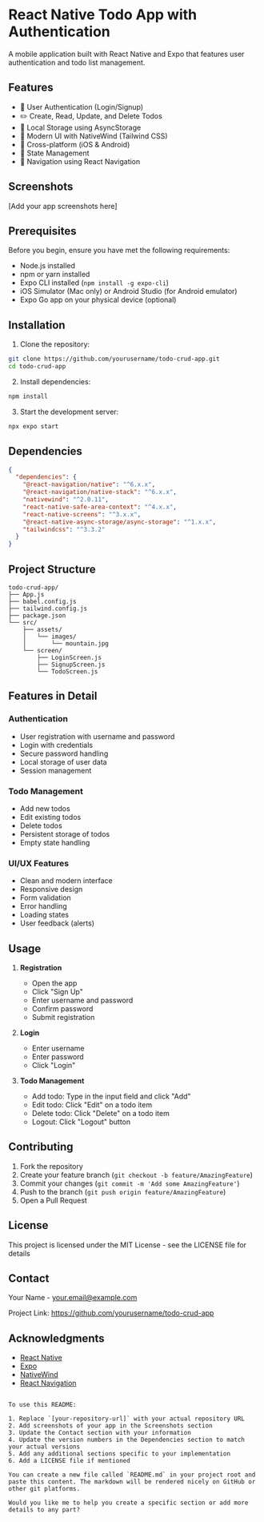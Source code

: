 # React Native Todo App with Authentication

A mobile application built with React Native and Expo that features user authentication and todo list management.

## Features

- 🔐 User Authentication (Login/Signup)
- ✏️ Create, Read, Update, and Delete Todos
- 💾 Local Storage using AsyncStorage
- 🎨 Modern UI with NativeWind (Tailwind CSS)
- 📱 Cross-platform (iOS & Android)
- 🔄 State Management
- 🧭 Navigation using React Navigation

## Screenshots

[Add your app screenshots here]

## Prerequisites

Before you begin, ensure you have met the following requirements:
- Node.js installed
- npm or yarn installed
- Expo CLI installed (`npm install -g expo-cli`)
- iOS Simulator (Mac only) or Android Studio (for Android emulator)
- Expo Go app on your physical device (optional)

## Installation

1. Clone the repository:
```bash
git clone https://github.com/yourusername/todo-crud-app.git
cd todo-crud-app
```

2. Install dependencies:
```bash
npm install
```

3. Start the development server:
```bash
npx expo start
```

## Dependencies

```json
{
  "dependencies": {
    "@react-navigation/native": "^6.x.x",
    "@react-navigation/native-stack": "^6.x.x",
    "nativewind": "^2.0.11",
    "react-native-safe-area-context": "^4.x.x",
    "react-native-screens": "^3.x.x",
    "@react-native-async-storage/async-storage": "^1.x.x",
    "tailwindcss": "^3.3.2"
  }
}
```

## Project Structure

```
todo-crud-app/
├── App.js
├── babel.config.js
├── tailwind.config.js
├── package.json
└── src/
    ├── assets/
    │   └── images/
    │       └── mountain.jpg
    └── screen/
        ├── LoginScreen.js
        ├── SignupScreen.js
        └── TodoScreen.js
```

## Features in Detail

### Authentication
- User registration with username and password
- Login with credentials
- Secure password handling
- Local storage of user data
- Session management

### Todo Management
- Add new todos
- Edit existing todos
- Delete todos
- Persistent storage of todos
- Empty state handling

### UI/UX Features
- Clean and modern interface
- Responsive design
- Form validation
- Error handling
- Loading states
- User feedback (alerts)

## Usage

1. **Registration**
   - Open the app
   - Click "Sign Up"
   - Enter username and password
   - Confirm password
   - Submit registration

2. **Login**
   - Enter username
   - Enter password
   - Click "Login"

3. **Todo Management**
   - Add todo: Type in the input field and click "Add"
   - Edit todo: Click "Edit" on a todo item
   - Delete todo: Click "Delete" on a todo item
   - Logout: Click "Logout" button

## Contributing

1. Fork the repository
2. Create your feature branch (`git checkout -b feature/AmazingFeature`)
3. Commit your changes (`git commit -m 'Add some AmazingFeature'`)
4. Push to the branch (`git push origin feature/AmazingFeature`)
5. Open a Pull Request

## License

This project is licensed under the MIT License - see the LICENSE file for details

## Contact

Your Name - your.email@example.com

Project Link: https://github.com/yourusername/todo-crud-app

## Acknowledgments

- [React Native](https://reactnative.dev/)
- [Expo](https://expo.dev/)
- [NativeWind](https://www.nativewind.dev/)
- [React Navigation](https://reactnavigation.org/)
```

To use this README:

1. Replace `[your-repository-url]` with your actual repository URL
2. Add screenshots of your app in the Screenshots section
3. Update the Contact section with your information
4. Update the version numbers in the Dependencies section to match your actual versions
5. Add any additional sections specific to your implementation
6. Add a LICENSE file if mentioned

You can create a new file called `README.md` in your project root and paste this content. The markdown will be rendered nicely on GitHub or other git platforms.

Would you like me to help you create a specific section or add more details to any part?
